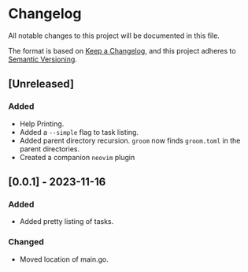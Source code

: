 # Changelog

All notable changes to this project will be documented in this file.

The format is based on [Keep a Changelog](https://keepachangelog.com/en/1.0.0/),
and this project adheres to [Semantic Versioning](https://semver.org/spec/v2.0.0.html).

## [Unreleased]

### Added

- Help Printing.
- Added a `--simple` flag to task listing.
- Added parent directory recursion. `groom` now finds `groom.toml` in the parent directories.
- Created a companion `neovim` plugin

## [0.0.1] - 2023-11-16

### Added

- Added pretty listing of tasks.

### Changed

- Moved location of main.go.

